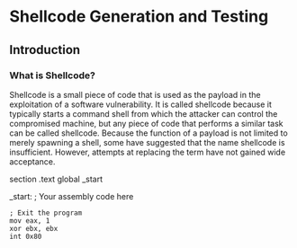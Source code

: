 # Shellcode Generation and Testing

## Introduction

### What is Shellcode?

Shellcode is a small piece of code that is used as the payload in the exploitation of a software vulnerability. It is called shellcode because it typically starts a command shell from which the attacker can control the compromised machine, but any piece of code that performs a similar task can be called shellcode. Because the function of a payload is not limited to merely spawning a shell, some have suggested that the name shellcode is insufficient. However, attempts at replacing the term have not gained wide acceptance.

section .text
    global _start

_start:
    ; Your assembly code here

    ; Exit the program
    mov eax, 1
    xor ebx, ebx
    int 0x80
